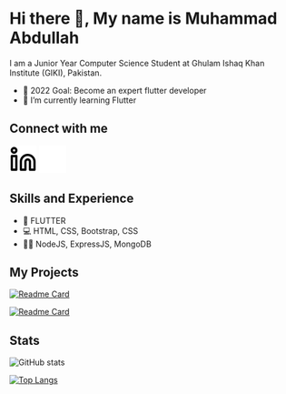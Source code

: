 # Hi there 👋, My name is Muhammad Abdullah

I am a Junior Year Computer Science Student at Ghulam Ishaq Khan Institute (GIKI), Pakistan.
- 🥅 2022 Goal: Become an expert flutter developer
- 🌱 I’m currently learning Flutter 

## Connect with me

<!-- [![website](./img/twitter-light.svg)](https://twitter.com/killswitch412#gh-light-mode-only)
[![website](./img/twitter-dark.svg)](https://twitter.com/killswitch412#gh-dark-mode-only)
&nbsp;&nbsp; -->
[![website](./img/linkedin-light.svg)](https://www.linkedin.com/in/killswitch412#gh-light-mode-only)
[![website](./img/linkedin-dark.svg)](https://www.linkedin.com/in/killswitch412#gh-dark-mode-only)

## Skills and Experience
* 📱 FLUTTER
* 💻 HTML, CSS, Bootstrap, CSS
* 👩‍💻 NodeJS, ExpressJS, MongoDB

## My Projects
[![Readme Card](https://github-readme-stats.vercel.app/api/pin/?username=killswitch412&repo=online-event-service-marketplace-flutter&theme=dracula)](https://github.com/KillSwitch412/online-event-service-marketplace-flutter)

[![Readme Card](https://github-readme-stats.vercel.app/api/pin/?username=killswitch412&repo=sorting-algorithms-visualizer-js&theme=dracula)](https://github.com/KillSwitch412/sorting-algorithms-visualizer-js)

## Stats
![GitHub stats](https://github-readme-stats.vercel.app/api?username=killswitch412&show_icons=true&theme=dracula)

[![Top Langs](https://github-readme-stats.vercel.app/api/top-langs/?username=killswitch412&layout=compact&theme=dracula)](https://github.com/KillSwitch412)

<!-- ![GitHub streak stats](https://github-readme-streak-stats.herokuapp.com/?user=killswitch412)   -->
<!-- ![GitHub Activity Graph](https://activity-graph.herokuapp.com/graph?username=killswitch412)   -->


